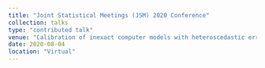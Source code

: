 ```yaml
---
title: "Joint Statistical Meetings (JSM) 2020 Conference"
collection: talks
type: "contributed talk"
venue: "Calibration of inexact computer models with heteroscedastic errors"
date: 2020-08-04
location: "Virtual"
---
```

